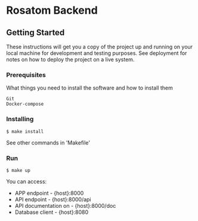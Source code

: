 # Rosatom Backend

## Getting Started

These instructions will get you a copy of the project up and running on your local machine for development and testing purposes. See deployment for notes on how to deploy the project on a live system.

### Prerequisites

What things you need to install the software and how to install them

```
Git
Docker-compose
```
### Installing
```
$ make install
```
See other commands in 'Makefile'

### Run
```
$ make up
```
You can access:  

- APP endpoint - {host}:8000  
- API endpoint - {host}:8000/api  
- API documentation on - {host}:8000/doc  
- Database client - {host}:8080  